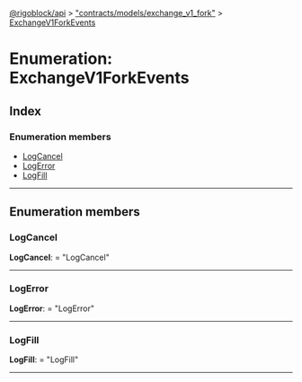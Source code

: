 [@rigoblock/api](../README.md) > ["contracts/models/exchange_v1_fork"](../modules/_contracts_models_exchange_v1_fork_.md) > [ExchangeV1ForkEvents](../enums/_contracts_models_exchange_v1_fork_.exchangev1forkevents.md)

# Enumeration: ExchangeV1ForkEvents

## Index

### Enumeration members

* [LogCancel](_contracts_models_exchange_v1_fork_.exchangev1forkevents.md#logcancel)
* [LogError](_contracts_models_exchange_v1_fork_.exchangev1forkevents.md#logerror)
* [LogFill](_contracts_models_exchange_v1_fork_.exchangev1forkevents.md#logfill)

---

## Enumeration members

<a id="logcancel"></a>

###  LogCancel

**LogCancel**:  = "LogCancel"

___
<a id="logerror"></a>

###  LogError

**LogError**:  = "LogError"

___
<a id="logfill"></a>

###  LogFill

**LogFill**:  = "LogFill"

___

